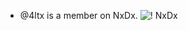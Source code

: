 - @4ltx is a member on NxDx.
![! NxDx](https://user-images.githubusercontent.com/101474735/159188749-4417139d-4fe5-4845-b906-7fa030a87b3f.png)
